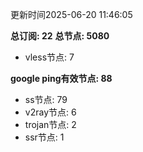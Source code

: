 更新时间2025-06-20 11:46:05

**总订阅: 22**
**总节点: 5080**
- vless节点: 7

**google ping有效节点: 88**
- ss节点: 79
- v2ray节点: 6
- trojan节点: 2
- ssr节点: 1
